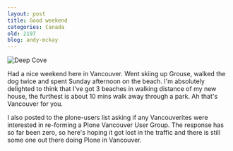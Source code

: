 ```yaml
---
layout: post
title: Good weekend
categories: Canada
old: 2197
blog: andy-mckay
---
```

<img src="http://www.agmweb.ca/files/IMG_0158.jpg" title="Deep Cove" />
<p>Had a nice weekend here in Vancouver. Went skiing up Grouse, walked the dog twice and spent Sunday afternoon on the beach. I'm absolutely delighted to think that I've got 3 beaches in walking distance of my new house, the furthest is about 10 mins walk away through a park. Ah that's Vancouver for you.</p>
<p>I also posted to the plone-users list asking if any Vancouverites were interested in re-forming a Plone Vancouver User Group. The response has so far been zero, so here's hoping it got lost in the traffic and there is still some one out there doing Plone in Vancouver.</p>